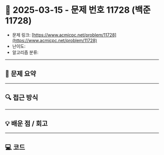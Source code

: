 # 📅 2025-03-15 - 문제 번호 11728 (백준 11728)

<!-- 문제 링크 -->
- 문제 링크: [https://www.acmicpc.net/problem/11728](https://www.acmicpc.net/problem/11728)
- 난이도: 
- 알고리즘 분류: 

---

## 📌 문제 요약 

---

## 🔍 접근 방식 

---

## 💡 배운 점 / 회고 

---

## 💻 코드

